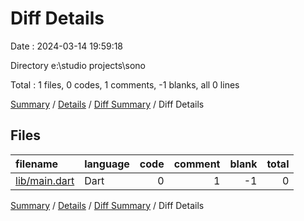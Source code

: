 # Diff Details

Date : 2024-03-14 19:59:18

Directory e:\\studio projects\\sono

Total : 1 files,  0 codes, 1 comments, -1 blanks, all 0 lines

[Summary](results.md) / [Details](details.md) / [Diff Summary](diff.md) / Diff Details

## Files
| filename | language | code | comment | blank | total |
| :--- | :--- | ---: | ---: | ---: | ---: |
| [lib/main.dart](/lib/main.dart) | Dart | 0 | 1 | -1 | 0 |

[Summary](results.md) / [Details](details.md) / [Diff Summary](diff.md) / Diff Details